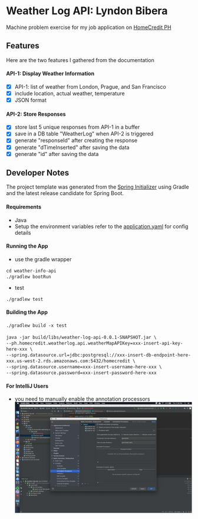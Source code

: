 # Weather Log API: Lyndon Bibera
Machine problem exercise for my job application on [HomeCredit PH](https://www.homecredit.ph/my-home-credit-app/)

## Features
Here are the two features I gathered from the documentation

#### API-1: Display Weather Information
- [x] API-1: list of weather from London, Prague, and San Francisco
- [x] include location, actual weather, temperature
- [x] JSON format

#### API-2: Store Responses
- [x] store last 5 unique responses from API-1 in a buffer
- [x] save in a DB table "WeatherLog" when API-2 is triggered
- [x] generate "responseId" after creating the response
- [x] generate "dTimeInserted" after saving the data
- [x] generate "id" after saving the data

## Developer Notes
The project template was generated from the [Spring Initializer](https://start.spring.io/) using Gradle and the latest release candidate for Spring Boot.

#### Requirements
- Java
- Setup the environment variables refer to the [application.yaml](src/main/resources/application.yaml) for config details

#### Running the App
- use the gradle wrapper
```
cd weather-info-api
./gradlew bootRun
```
- test
```
./gradlew test
```

#### Building the App
```
./gradlew build -x test

java -jar build/libs/weather-log-api-0.0.1-SNAPSHOT.jar \
--ph.homecredit.weatherlog.api.weatherMapAPIKey=xxx-insert-api-key-here-xxx \
--spring.datasource.url=jdbc:postgresql://xxx-insert-db-endpoint-here-xxx.us-west-2.rds.amazonaws.com:5432/homecredit \
--spring.datasource.username=xxx-insert-username-here-xxx \
--spring.datasource.password=xxx-insert-password-here-xxx
```

#### For IntelliJ Users
- you need to manually enable the annotation processors
![IntelliJ and Lombok](/docs/img/idea-lombok.png)